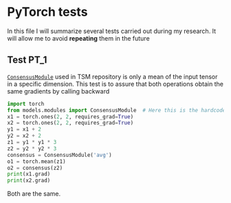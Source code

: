 # PyTorch tests

In this file I will summarize several tests carried out during my research. It will allow me to avoid **repeating** them in the future

## Test PT_1

[`ConsensusModule`](https://github.com/yjxiong/tsn-pytorch/blob/master/ops/basic_ops.py) used in TSM repository is only a mean of the input tensor in a specific dimension. This test is to assure that both operations obtain the same gradients by calling backward

```python
import torch
from models.modules import ConsensusModule  # Here this is the hardcoded path of ConsensusModule in one project. Consider changing
x1 = torch.ones(2, 2, requires_grad=True)
x2 = torch.ones(2, 2, requires_grad=True)
y1 = x1 + 2
y2 = x2 + 2
z1 = y1 * y1 * 3
z2 = y2 * y2 * 3
consensus = ConsensusModule('avg')
o1 = torch.mean(z1)
o2 = consensus(z2)
print(x1.grad)
print(x2.grad)
```
Both are the same.

